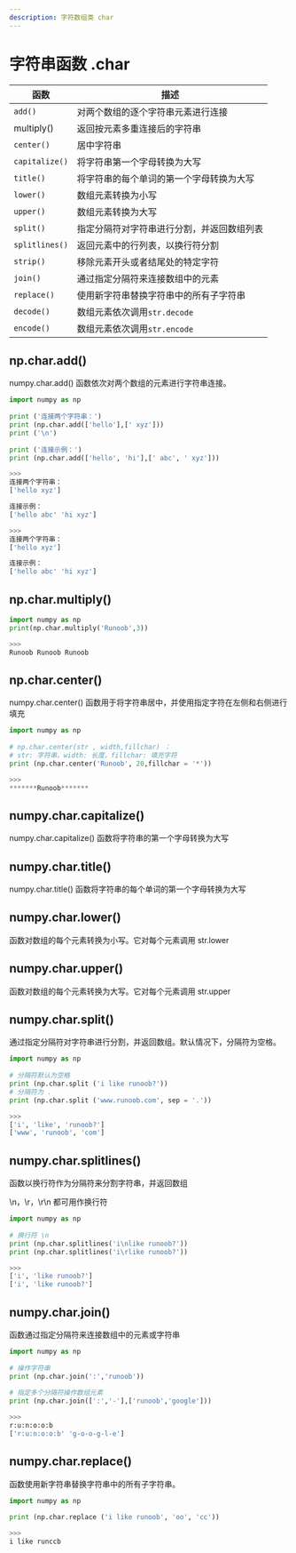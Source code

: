 ```yaml
---
description: 字符数组类 char
---
```


# 字符串函数 .char

| 函数             | 描述                    |
| -------------- | --------------------- |
| `add()`        | 对两个数组的逐个字符串元素进行连接     |
| multiply()     | 返回按元素多重连接后的字符串        |
| `center()`     | 居中字符串                 |
| `capitalize()` | 将字符串第一个字母转换为大写        |
| `title()`      | 将字符串的每个单词的第一个字母转换为大写  |
| `lower()`      | 数组元素转换为小写             |
| `upper()`      | 数组元素转换为大写             |
| `split()`      | 指定分隔符对字符串进行分割，并返回数组列表 |
| `splitlines()` | 返回元素中的行列表，以换行符分割      |
| `strip()`      | 移除元素开头或者结尾处的特定字符      |
| `join()`       | 通过指定分隔符来连接数组中的元素      |
| `replace()`    | 使用新字符串替换字符串中的所有子字符串   |
| `decode()`     | 数组元素依次调用`str.decode`  |
| `encode()`     | 数组元素依次调用`str.encode`  |

## np.char.add()

numpy.char.add() 函数依次对两个数组的元素进行字符串连接。

```python
import numpy as np 
 
print ('连接两个字符串：')
print (np.char.add(['hello'],[' xyz']))
print ('\n')
 
print ('连接示例：')
print (np.char.add(['hello', 'hi'],[' abc', ' xyz']))

>>>
连接两个字符串：
['hello xyz']

连接示例：
['hello abc' 'hi xyz']

>>>
连接两个字符串：
['hello xyz']

连接示例：
['hello abc' 'hi xyz']
```

## np.char.multiply()

```python
import numpy as np
print(np.char.multiply('Runoob',3))

>>>
Runoob Runoob Runoob
```

## np.char.center()

numpy.char.center() 函数用于将字符串居中，并使用指定字符在左侧和右侧进行填充

```python
import numpy as np 
 
# np.char.center(str , width,fillchar) ：
# str: 字符串，width: 长度，fillchar: 填充字符
print (np.char.center('Runoob', 20,fillchar = '*'))

>>>
*******Runoob*******
```

## numpy.char.capitalize()

numpy.char.capitalize() 函数将字符串的第一个字母转换为大写

## numpy.char.title()

numpy.char.title() 函数将字符串的每个单词的第一个字母转换为大写

## numpy.char.lower()

函数对数组的每个元素转换为小写。它对每个元素调用 str.lower

## numpy.char.upper()

函数对数组的每个元素转换为大写。它对每个元素调用 str.upper

## numpy.char.split()

通过指定分隔符对字符串进行分割，并返回数组。默认情况下，分隔符为空格。

```python
import numpy as np 
 
# 分隔符默认为空格
print (np.char.split ('i like runoob?'))
# 分隔符为 .
print (np.char.split ('www.runoob.com', sep = '.'))

>>>
['i', 'like', 'runoob?']
['www', 'runoob', 'com']
```

## numpy.char.splitlines()

函数以换行符作为分隔符来分割字符串，并返回数组

\n，\r，\r\n 都可用作换行符

```python
import numpy as np 
 
# 换行符 \n
print (np.char.splitlines('i\nlike runoob?')) 
print (np.char.splitlines('i\rlike runoob?'))

>>>
['i', 'like runoob?']
['i', 'like runoob?']
```

## numpy.char.join()

函数通过指定分隔符来连接数组中的元素或字符串

```python
import numpy as np 
 
# 操作字符串
print (np.char.join(':','runoob'))
 
# 指定多个分隔符操作数组元素
print (np.char.join([':','-'],['runoob','google']))

>>>
r:u:n:o:o:b
['r:u:n:o:o:b' 'g-o-o-g-l-e']
```

## numpy.char.replace()

函数使用新字符串替换字符串中的所有子字符串。

```python
import numpy as np 
 
print (np.char.replace ('i like runoob', 'oo', 'cc'))

>>>
i like runccb
```

